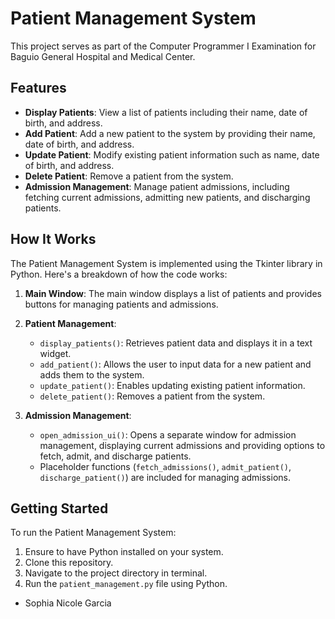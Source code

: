 # Patient Management System

This project serves as part of the Computer Programmer I Examination for Baguio General Hospital and Medical Center.

## Features

- **Display Patients**: View a list of patients including their name, date of birth, and address.
- **Add Patient**: Add a new patient to the system by providing their name, date of birth, and address.
- **Update Patient**: Modify existing patient information such as name, date of birth, and address.
- **Delete Patient**: Remove a patient from the system.
- **Admission Management**: Manage patient admissions, including fetching current admissions, admitting new patients, and discharging patients.

## How It Works

The Patient Management System is implemented using the Tkinter library in Python. Here's a breakdown of how the code works:

1. **Main Window**: The main window displays a list of patients and provides buttons for managing patients and admissions.

2. **Patient Management**:
   - `display_patients()`: Retrieves patient data and displays it in a text widget.
   - `add_patient()`: Allows the user to input data for a new patient and adds them to the system.
   - `update_patient()`: Enables updating existing patient information.
   - `delete_patient()`: Removes a patient from the system.
   
3. **Admission Management**:
   - `open_admission_ui()`: Opens a separate window for admission management, displaying current admissions and providing options to fetch, admit, and discharge patients.
   - Placeholder functions (`fetch_admissions()`, `admit_patient()`, `discharge_patient()`) are included for managing admissions.

## Getting Started

To run the Patient Management System:
1. Ensure to have Python installed on your system.
2. Clone this repository.
3. Navigate to the project directory in terminal.
4. Run the `patient_management.py` file using Python.



- Sophia Nicole Garcia
